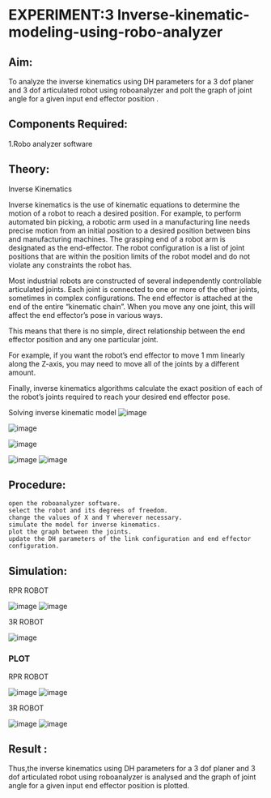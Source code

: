 # EXPERIMENT:3 Inverse-kinematic-modeling-using-robo-analyzer 

## Aim: 
To analyze the inverse kinematics using DH parameters for a 3 dof planer and 3 dof articulated robot using roboanalyzer and polt the graph of joint angle for a given  input end effector position .


## Components Required:
1.Robo analyzer software  


## Theory: 
  
Inverse Kinematics
 

Inverse kinematics is the use of kinematic equations to determine the motion of a robot to reach a desired position. For example, to perform automated bin picking, a robotic arm used in a manufacturing line needs precise motion from an initial position to a desired position between bins and manufacturing machines. The grasping end of a robot arm is designated as the end-effector. The robot configuration is a list of joint positions that are within the position limits of the robot model and do not violate any constraints the robot has.

 Most industrial robots are constructed of several independently controllable articulated joints. Each joint is connected to one or more of the other joints, sometimes in complex configurations. The end effector is attached at the end of the entire “kinematic chain”. When you move any one joint, this will affect the end effector’s pose in various ways.

This means that there is no simple, direct relationship between the end effector position and any one particular joint.

For example, if you want the robot’s end effector to move 1 mm linearly along the Z-axis, you may need to move all of the joints by a different amount.

Finally, inverse kinematics algorithms calculate the exact position of each of the robot’s joints required to reach your desired end effector pose.

Solving inverse kinematic model 
![image](https://user-images.githubusercontent.com/36288975/170622829-3fe97ef7-8ef1-44af-afae-b0954871aa0c.png)


![image](https://user-images.githubusercontent.com/36288975/170622902-f48fd9c7-f2ec-4fd5-904b-ea51be8298c3.png)

![image](https://user-images.githubusercontent.com/36288975/170622934-a3fd7f77-7eb2-4408-b66d-d6e3adbd1f99.png)

![image](https://user-images.githubusercontent.com/36288975/170622982-9c4d8b23-1563-4e17-9616-87bcc4f4501d.png)
![image](https://user-images.githubusercontent.com/36288975/170623020-f27efc12-bb58-4f62-840d-af544ac6689e.png)

## Procedure:
```
open the roboanalyzer software.
select the robot and its degrees of freedom.
change the values of X and Y wherever necessary.
simulate the model for inverse kinematics.
plot the graph between the joints.
update the DH parameters of the link configuration and end effector configuration.
```





## Simulation:
RPR ROBOT
 
![image](https://github.com/SUJITH04/Inverse-kinematic-modeling-using-robo-analyzer-/assets/130206202/61a7eb3b-a1f4-40e0-ac83-c9f9e4363e67)
![image](https://github.com/SUJITH04/Inverse-kinematic-modeling-using-robo-analyzer-/assets/130206202/fd6a4ef4-d081-481b-b21c-9ec38be5b3ce)

 
3R ROBOT

![image](https://github.com/SUJITH04/Inverse-kinematic-modeling-using-robo-analyzer-/assets/130206202/c12350ee-2dc5-4fc0-a806-7911ee01299e)

 
### PLOT

RPR ROBOT

![image](https://github.com/SUJITH04/Inverse-kinematic-modeling-using-robo-analyzer-/assets/130206202/1478f9c6-765f-477a-b7e3-b239d3fb8eaf)
![image](https://github.com/SUJITH04/Inverse-kinematic-modeling-using-robo-analyzer-/assets/130206202/b74a11c1-7f99-449d-ad37-62eae838d13c)



3R ROBOT

![image](https://github.com/SUJITH04/Inverse-kinematic-modeling-using-robo-analyzer-/assets/130206202/64878869-50b4-4245-9896-a2b8fc288805)
![image](https://github.com/SUJITH04/Inverse-kinematic-modeling-using-robo-analyzer-/assets/130206202/5cfe6aec-49f6-4933-b3e1-3f11ff019716)

## Result :  

Thus,the inverse kinematics using DH parameters for a 3 dof planer and 3 dof articulated robot using roboanalyzer is analysed and the graph of joint angle for a given input end effector position is plotted.
